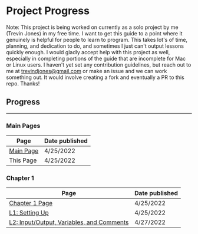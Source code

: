# Project Progress

Note: This project is being worked on currently as a solo project by me (Trevin Jones) in my free time. I want to get this guide to a point where it genuinely is helpful for people to learn to program. This takes lot's of time, planning, and dedication to do, and sometimes I just can't output lessons quickly enough. I would gladly accept help with this project as well, especially in completing portions of the guide that are incomplete for Mac or Linux users. I haven't yet set any contribution guidelines, but reach out to me at trevindjones@gmail.com or make an issue and we can work something out. It would involve creating a fork and eventually a PR to this repo. Thanks!

## Progress
---

### Main Pages

| Page                      | Date published |
|---------------------------|----------------|
| [Main Page](README.md)    | 4/25/2022      |
| This Page                 | 4/25/2022      |


### Chapter 1

| Page                                                                         | Date published |
|------------------------------------------------------------------------------|----------------|
| [Chapter 1 Page](/Chapter1-PythonBasics/Chapter1.md)                         | 4/25/2022      |
| [L1: Setting Up](/Chapter1-PythonBasics/L1/L1.md)                            | 4/25/2022      |
| [L2: Input/Output, Variables, and Comments](/Chapter1-PythonBasics/L2/L2.md) | 4/27/2022      |